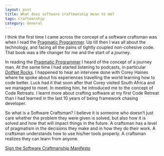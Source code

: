 ```yaml
---
layout: post
title: What does software craftmanship mean to me?
tags: Craftmanship
category: General
---
```


I think the first time I came across the concept of a software craftsman was when I read the [Pragmatic Programmer](http://blog.markpearl.co.za/The-Pragmatic-Programmer). Up till then I was all about the technology, and facing all the pains of tightly coupled non-cohesive code. That book was a life changer for me and the start of a journey.  

In reading the [Pragmatic Programmer](http://blog.markpearl.co.za/The-Pragmatic-Programmer) I heard of the concept of a journey man. At the same time I had started listening to podcasts, in particular [DotNet Rocks](https://www.dotnetrocks.com/). I happened to hear an interview done with Corey Haines where he spoke about his experiences travelling the world learning how to code better.  Luck had it that soon after that Corey visited South Africa and we managed to meet. In meeting him, he introduced me to the concept of Code Retreats. I learnt more about crafting software at my first Code Retreat than I had learned in the last 10 years of being framework chasing developer.  

So what is a Software Craftsman? I believe it is someone who doesn’t just care whether the problem they were given is solved, but also how it is solved and how that will impact things in the future. A craftsman has a level of pragmatism in the decisions they make and in how they do their work. A craftsman understands how to use his/her tools properly. A craftsman realizes they can learn from anyone.

[Sign the Software Craftmanship Manifesto](http://manifesto.softwarecraftsmanship.org/)  
